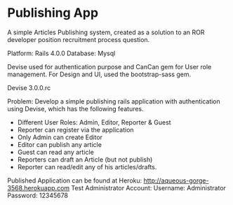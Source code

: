 Publishing App
=========

A simple Articles Publishing system, created as a solution to an ROR developer position recruitment process question.

Platform: Rails 4.0.0
Database: Mysql

Devise used for authentication purpose and CanCan gem for User role management. For Design and UI, used the bootstrap-sass gem.

Devise 3.0.0.rc

Problem: Develop a simple publishing rails application with authentication using Devise, which has the following features.
* Different User Roles: Admin, Editor, Reporter & Guest
* Reporter can register via the application
* Only Admin can create Editor
* Editor can publish any article
* Guest can read any article
* Reporters can draft an Article (but not publish)
* Reporter can read/edit any of his articles/drafts.

Published Application can be found at Heroku: http://aqueous-gorge-3568.herokuapp.com
Test Administrator Account: 
Username: Administrator
Password: 12345678

